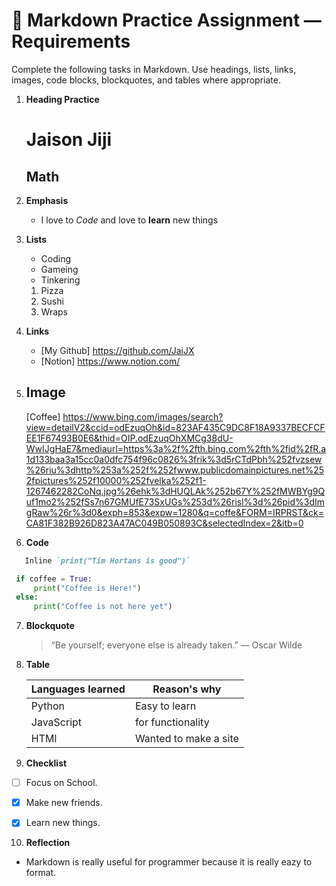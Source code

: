 # 📝 Markdown Practice Assignment — Requirements

Complete the following tasks in Markdown. Use headings, lists, links, images, code blocks, blockquotes, and tables where appropriate.

1. **Heading Practice**  
   # Jaison Jiji #
   ## Math ##

2. **Emphasis**  
   - I love to *Code* and love to **learn** new things
   

3. **Lists**  
   
   - Coding
   - Gameing
   - Tinkering
   
   1. Pizza
   2. Sushi
   3. Wraps

4. **Links**  
   - [My Github] https://github.com/JaiJX
   - [Notion] https://www.notion.com/

5. **Image**  
   -
   [Coffee] https://www.bing.com/images/search?view=detailV2&ccid=odEzuqOh&id=823AF435C9DC8F18A9337BECFCFEE1F67493B0E6&thid=OIP.odEzuqOhXMCg38dU-WwIJgHaE7&mediaurl=https%3a%2f%2fth.bing.com%2fth%2fid%2fR.a1d133baa3a15cc0a0dfc754f96c0826%3frik%3d5rCTdPbh%252fvzsew%26riu%3dhttp%253a%252f%252fwww.publicdomainpictures.net%252fpictures%252f10000%252fvelka%252f1-1267462282CoNq.jpg%26ehk%3dHUQLAk%252b67Y%252fMWBYg9Quf1mo2%252fSs7n67GMUfE73SxUGs%253d%26risl%3d%26pid%3dImgRaw%26r%3d0&exph=853&expw=1280&q=coffe&FORM=IRPRST&ck=CA81F382B926D823A47AC049B050893C&selectedIndex=2&itb=0

6. **Code**  
   
``` markdown
   Inline `print("Tim Hortans is good")`
```
   

   ```Python
    if coffee = True:
        print("Coffee is Here!")
    else:
        print("Coffee is not here yet")
   ```

7. **Blockquote**  
   
   >“Be yourself; everyone else is already taken.” — Oscar Wilde

8. **Table**  
   
    |       Languages learned    | Reason's why        |
    |----------------------------|---------------------|
    | Python                     | Easy to learn       |
    | JavaScript                 | for functionality   |
    | HTMl                       |Wanted to make a site|

9. **Checklist**  
   

 - [ ] Focus on School.
 - [x] Make new friends.
 - [x] Learn new things.


10. **Reflection**  
- Markdown is really useful for programmer because it is really eazy to format. 
